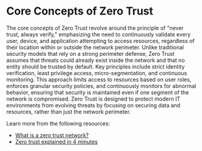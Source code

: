 # Core Concepts of Zero Trust

The core concepts of Zero Trust revolve around the principle of "never trust, always verify," emphasizing the need to continuously validate every user, device, and application attempting to access resources, regardless of their location within or outside the network perimeter. Unlike traditional security models that rely on a strong perimeter defense, Zero Trust assumes that threats could already exist inside the network and that no entity should be trusted by default. Key principles include strict identity verification, least privilege access, micro-segmentation, and continuous monitoring. This approach limits access to resources based on user roles, enforces granular security policies, and continuously monitors for abnormal behavior, ensuring that security is maintained even if one segment of the network is compromised. Zero Trust is designed to protect modern IT environments from evolving threats by focusing on securing data and resources, rather than just the network perimeter.

Learn more from the following resources:

- [What is a zero trust network?](https://www.cloudflare.com/en-gb/learning/security/glossary/what-is-zero-trust/)
- [Zero trust explained in 4 minutes](https://www.youtube.com/watch?v=yn6CPQ9RioA)